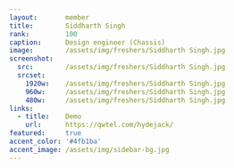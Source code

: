 ```yaml
---
layout:       member
title:        Siddharth Singh
rank:         100
caption:      Design engineer (Chassis)
image:        /assets/img/freshers/Siddharth Singh.jpg
screenshot:
  src:        /assets/img/freshers/Siddharth Singh.jpg
  srcset:
    1920w:    /assets/img/freshers/Siddharth Singh.jpg
    960w:     /assets/img/freshers/Siddharth Singh.jpg
    480w:     /assets/img/freshers/Siddharth Singh.jpg
links:
  - title:    Demo
    url:      https://qwtel.com/hydejack/
featured:     true
accent_color: '#4fb1ba'
accent_image: /assets/img/sidebar-bg.jpg
---
```

